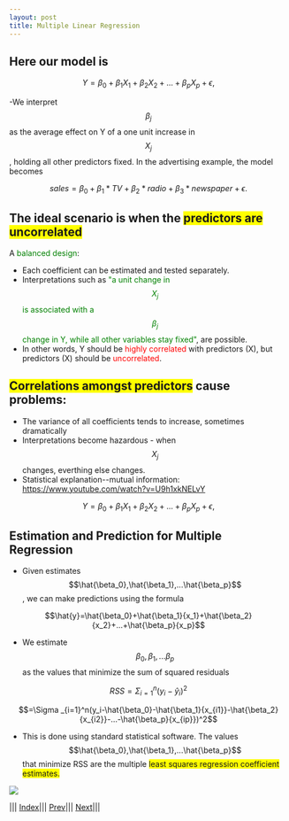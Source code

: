 ```yaml
---
layout: post
title: Multiple Linear Regression
---
```


## Here our model is

$$Y=\beta_0+\beta_1X_{1}+\beta_2X_{2}+...+\beta_pX_{p}+ \epsilon,$$

-We interpret $$\beta_j$$ as the average effect on Y of a one unit increase in $$X_j$$, holding all other predictors fixed. In the advertising example, the model becomes

$$sales=\beta_0+\beta_1*TV+\beta_2*radio+\beta_3*newspaper+\epsilon.$$
 
## The ideal scenario is when the <span style="background-color: #FFFF00">predictors are uncorrelated</span>
A <font color=green>balanced design</font>:
- Each coefficient can be estimated and tested separately.
- Interpretations such as <font color=green>"a unit change in $$X_j$$ is associated with a $$\beta_j$$ change in Y, while all other variables stay fixed"</font>, are possible.
- In other words, Y should be <font color=red>highly correlated</font> with predictors (X), but predictors (X) should be <font color=red>uncorrelated</font>.

## <span style="background-color: #FFFF00">Correlations amongst predictors</span> cause problems:
- The variance of all coefficients tends to increase, sometimes dramatically
- Interpretations become hazardous - when $$X_j$$ changes, everthing else changes.
- Statistical explanation--mutual information: <https://www.youtube.com/watch?v=U9h1xkNELvY>

$$Y=\beta_0+\beta_1X_{1}+\beta_2X_{2}+...+\beta_pX_{p}+ \epsilon,$$

## Estimation and Prediction for Multiple Regression
- Given estimates $$\hat{\beta_0},\hat{\beta_1},...\hat{\beta_p}$$, we can make predictions using the formula

$$\hat{y}=\hat{\beta_0}+\hat{\beta_1}{x_1}+\hat{\beta_2}{x_2}+...+\hat{\beta_p}{x_p}$$

- We estimate $${\beta_0},{\beta_1},...{\beta_p}$$ as the values that minimize the sum of squared residuals

$$RSS =  \Sigma _{i=1}^n(y_i-\hat{y}_i)^2$$

$$=\Sigma _{i=1}^n(y_i-\hat{\beta_0}-\hat{\beta_1}{x_{i1}}-\hat{\beta_2}{x_{i2}}-...-\hat{\beta_p}{x_{ip}})^2$$

- This is done using standard statistical software. The values $$\hat{\beta_0},\hat{\beta_1},...\hat{\beta_p}$$ that minimize RSS are the multiple <span style="background-color: #FFFF00">least squares regression coefficient estimates.</span>


![](mlr.png)

||| [Index](../../)||| [Prev](../lin-reg2/)||| [Next](../lin-reg3/)|||
